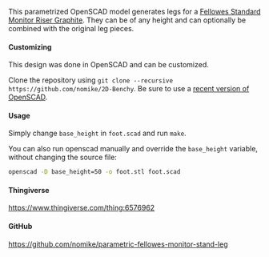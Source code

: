 This parametrized OpenSCAD model generates legs for a [Fellowes Standard Monitor Riser Graphite](https://www.fellowes.com/uk/en/catalog/workspace/ergonomic-accessories/details/monitor-stands/UK-9169301). They can be of any height and can optionally be combined with the original leg pieces.

#### Customizing

This design was done in OpenSCAD and can be customized.

Clone the repository using `git clone --recursive https://github.com/nomike/2D-Benchy`.
Be sure to use a [recent version of OpenSCAD](https://openscad.org/downloads.html#snapshots).

#### Usage

Simply change `base_height` in `foot.scad` and run `make`.

You can also run openscad manually and override the `base_height` variable, without changing the source file:

```sh
openscad -D base_height=50 -o foot.stl foot.scad
```

#### Thingiverse

<https://www.thingiverse.com/thing:6576962>

#### GitHub

<https://github.com/nomike/parametric-fellowes-monitor-stand-leg>
